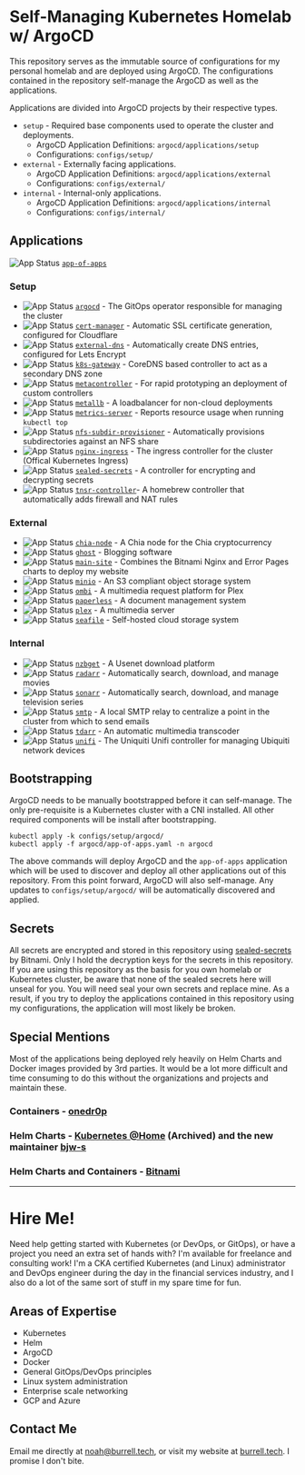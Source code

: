 # Self-Managing Kubernetes Homelab w/ ArgoCD

This repository serves as the immutable source of configurations for my personal homelab and are deployed using ArgoCD. The configurations contained in the repository self-manage the ArgoCD as well as the applications.

Applications are divided into ArgoCD projects by their respective types.

- `setup` - Required base components used to operate the cluster and deployments.
  - ArgoCD Application Definitions: `argocd/applications/setup`
  - Configurations: `configs/setup/`
- `external` - Externally facing applications.
  - ArgoCD Application Definitions: `argocd/applications/external`
  - Configurations: `configs/external/`
- `internal` - Internal-only applications.
  - ArgoCD Application Definitions: `argocd/applications/internal`
  - Configurations: `configs/internal/`

## Applications

![App Status](https://app-status.burrell.tech/api/badge?name=app-of-apps&revision=true) [`app-of-apps`](argocd/app-of-apps.yaml)

### Setup

- ![App Status](https://app-status.burrell.tech/api/badge?name=argocd&revision=true) [`argocd`](https://argoproj.github.io/cd/) - The GitOps operator responsible for managing the cluster
- ![App Status](https://app-status.burrell.tech/api/badge?name=cert-manager&revision=true) [`cert-manager`](https://cert-manager.io/) - Automatic SSL certificate generation, configured for Cloudflare
- ![App Status](https://app-status.burrell.tech/api/badge?name=external-dns&revision=true) [`external-dns`](https://github.com/kubernetes-sigs/external-dns) - Automatically create DNS entries, configured for Lets Encrypt
- ![App Status](https://app-status.burrell.tech/api/badge?name=k8s-gateway&revision=true) [`k8s-gateway`](https://github.com/ori-edge/k8s_gateway) - CoreDNS based controller to act as a secondary DNS zone
- ![App Status](https://app-status.burrell.tech/api/badge?name=metacontroller&revision=true) [`metacontroller`](https://metacontroller.github.io/metacontroller/intro.html) - For rapid prototyping an deployment of custom controllers
- ![App Status](https://app-status.burrell.tech/api/badge?name=metallb&revision=true) [`metallb`](https://metallb.universe.tf/) - A loadbalancer for non-cloud deployments
- ![App Status](https://app-status.burrell.tech/api/badge?name=metrics-server&revision=true) [`metrics-server`](https://github.com/kubernetes-sigs/metrics-server) - Reports resource usage when running `kubectl top`
- ![App Status](https://app-status.burrell.tech/api/badge?name=nfs-subdir-provisioner&revision=true) [`nfs-subdir-provisioner`](https://github.com/kubernetes-sigs/nfs-subdir-external-provisioner) - Automatically provisions subdirectories against an NFS share
- ![App Status](https://app-status.burrell.tech/api/badge?name=nginx-ingress&revision=true) [`nginx-ingress`](https://github.com/kubernetes/ingress-nginx) - The ingress controller for the cluster (Offical Kubernetes Ingress)
- ![App Status](https://app-status.burrell.tech/api/badge?name=sealed-secrets&revision=true) [`sealed-secrets`](https://github.com/bitnami-labs/sealed-secrets) - A controller for encrypting and decrypting secrets
- ![App Status](https://app-status.burrell.tech/api/badge?name=tnsr-controller&revision=true) [`tnsr-controller`](https://github.com/noahburrell0/tnsr-controller)- A homebrew controller that automatically adds firewall and NAT rules

### External

- ![App Status](https://app-status.burrell.tech/api/badge?name=chia-node&revision=true) [`chia-node`](https://github.com/Chia-Network/chia-docker) - A Chia node for the Chia cryptocurrency
- ![App Status](https://app-status.burrell.tech/api/badge?name=ghost&revision=true) [`ghost`](https://ghost.org/) - Blogging software
- ![App Status](https://app-status.burrell.tech/api/badge?name=main-site&revision=true) [`main-site`](https://github.com/noahburrell0/burrell-tech) - Combines the Bitnami Nginx and Error Pages charts to deploy my website
- ![App Status](https://app-status.burrell.tech/api/badge?name=minio&revision=true) [`minio`](https://min.io/) - An S3 compliant object storage system
- ![App Status](https://app-status.burrell.tech/api/badge?name=ombi&revision=true) [`ombi`](https://ombi.io/) - A multimedia request platform for Plex
- ![App Status](https://app-status.burrell.tech/api/badge?name=paperless&revision=true) [`paperless`](https://docs.paperless-ngx.com/) - A document management system
- ![App Status](https://app-status.burrell.tech/api/badge?name=plex&revision=true) [`plex`](https://www.plex.tv/) - A multimedia server 
- ![App Status](https://app-status.burrell.tech/api/badge?name=seafile&revision=true) [`seafile`](https://www.seafile.com/) - Self-hosted cloud storage system

### Internal

- ![App Status](https://app-status.burrell.tech/api/badge?name=nzbget&revision=true) [`nzbget`](https://nzbget.net/) - A Usenet download platform
- ![App Status](https://app-status.burrell.tech/api/badge?name=radarr&revision=true) [`radarr`](https://radarr.video/) - Automatically search, download, and manage movies
- ![App Status](https://app-status.burrell.tech/api/badge?name=sonarr&revision=true) [`sonarr`](https://sonarr.tv/) - Automatically search, download, and manage television series
- ![App Status](https://app-status.burrell.tech/api/badge?name=smtp&revision=true) [`smtp`](https://github.com/djjudas21/smtp-relay) - A local SMTP relay to centralize a point in the cluster from which to send emails
- ![App Status](https://app-status.burrell.tech/api/badge?name=tdarr&revision=true) [`tdarr`](https://tdarr.io/) - An automatic multimedia transcoder
- ![App Status](https://app-status.burrell.tech/api/badge?name=unifi&revision=true) [`unifi`](https://www.ui.com/download/unifi/) - The Uniquiti Unifi controller for managing Ubiquiti network devices

## Bootstrapping

ArgoCD needs to be manually bootstrapped before it can self-manage. The only pre-requisite is a Kubernetes cluster with a CNI installed. All other required components will be install after bootstrapping.

```
kubectl apply -k configs/setup/argocd/
kubectl apply -f argocd/app-of-apps.yaml -n argocd
```

The above commands will deploy ArgoCD and the `app-of-apps` application which will be used to discover and deploy all other applications out of this repository. From this point forward, ArgoCD will also self-manage. Any updates to `configs/setup/argocd/` will be automatically discovered and applied.

## Secrets

All secrets are encrypted and stored in this repository using [sealed-secrets](https://github.com/bitnami-labs/sealed-secrets) by Bitnami. Only I hold the decryption keys for the secrets in this repository. If you are using this repository as the basis for you own homelab or Kubernetes cluster, be aware that none of the sealed secrets here will unseal for you. You will need seal your own secrets and replace mine. As a result, if you try to deploy the applications contained in this repository using my configurations, the application will most likely be broken.

## Special Mentions

Most of the applications being deployed rely heavily on Helm Charts and Docker images provided by 3rd parties. It would be a lot more difficult and time consuming to do this without the organizations and projects and maintain these.

### Containers - [onedr0p](https://github.com/onedr0p/containers) 

### Helm Charts - [Kubernetes @Home](https://github.com/k8s-at-home) (Archived) and the new maintainer [bjw-s](https://github.com/bjw-s)

### Helm Charts and Containers - [Bitnami](https://bitnami.com/stacks/helm)

---

# Hire Me!

Need help getting started with Kubernetes (or DevOps, or GitOps), or have a project you need an extra set of hands with? I'm available for freelance and consulting work! I'm a CKA certified Kubernetes (and Linux) administrator and DevOps engineer during the day in the financial services industry, and I also do a lot of the same sort of stuff in my spare time for fun.

## Areas of Expertise

- Kubernetes
- Helm
- ArgoCD
- Docker
- General GitOps/DevOps principles
- Linux system administration
- Enterprise scale networking
- GCP and Azure

## Contact Me

Email me directly at [noah@burrell.tech](mailto:noah@burrell.tech), or visit my website at [burrell.tech](https://burrell.tech). I promise I don't bite.